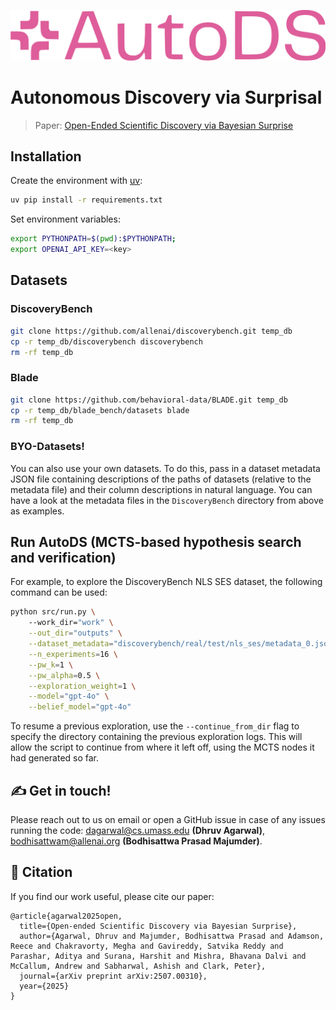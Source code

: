 ![autods_logo.png](artifacts/autods_logo.png)
# Autonomous Discovery via Surprisal

> Paper: [Open-Ended Scientific Discovery via Bayesian Surprise](https://arxiv.org/abs/2507.00310)

## Installation

Create the environment with [uv](https://github.com/astral-sh/uv):

```sh
uv pip install -r requirements.txt
```

Set environment variables:

```sh
export PYTHONPATH=$(pwd):$PYTHONPATH;
export OPENAI_API_KEY=<key>
```

## Datasets

### DiscoveryBench

```sh
git clone https://github.com/allenai/discoverybench.git temp_db
cp -r temp_db/discoverybench discoverybench
rm -rf temp_db
```

### Blade

```sh
git clone https://github.com/behavioral-data/BLADE.git temp_db
cp -r temp_db/blade_bench/datasets blade
rm -rf temp_db
```

### BYO-Datasets!
You can also use your own datasets. To do this, pass in a dataset metadata JSON file containing descriptions of the paths of datasets (relative to the metadata file) and their column descriptions in natural language. You can have a look at the metadata files in the `DiscoveryBench` directory from above as examples.

## Run AutoDS (MCTS-based hypothesis search and verification)

For example, to explore the DiscoveryBench NLS SES dataset, the following command can be used:

```sh
python src/run.py \ 
    --work_dir="work" \
    --out_dir="outputs" \
    --dataset_metadata="discoverybench/real/test/nls_ses/metadata_0.json" \
    --n_experiments=16 \
    --pw_k=1 \
    --pw_alpha=0.5 \
    --exploration_weight=1 \
    --model="gpt-4o" \
    --belief_model="gpt-4o"
```

To resume a previous exploration, use the `--continue_from_dir` flag to specify the directory containing the previous
exploration logs. This will allow the script to continue from where it left off, using the MCTS nodes it had generated
so far.

## ✍️ Get in touch!

Please reach out to us on email or open a GitHub issue in case of any issues running the code: dagarwal@cs.umass.edu **(Dhruv Agarwal)**, bodhisattwam@allenai.org **(Bodhisattwa Prasad Majumder)**.

## 📄 Citation
If you find our work useful, please cite our paper:
```
@article{agarwal2025open,
  title={Open-ended Scientific Discovery via Bayesian Surprise},
  author={Agarwal, Dhruv and Majumder, Bodhisattwa Prasad and Adamson, Reece and Chakravorty, Megha and Gavireddy, Satvika Reddy and Parashar, Aditya and Surana, Harshit and Mishra, Bhavana Dalvi and McCallum, Andrew and Sabharwal, Ashish and Clark, Peter},
  journal={arXiv preprint arXiv:2507.00310},
  year={2025}
}
```
